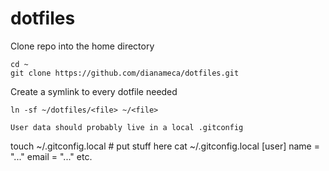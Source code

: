 # dotfiles

Clone repo into the home directory
```
cd ~
git clone https://github.com/dianameca/dotfiles.git
```

Create a symlink to every dotfile needed
```
ln -sf ~/dotfiles/<file> ~/<file>

User data should probably live in a local .gitconfig
```
touch ~/.gitconfig.local # put stuff here
cat ~/.gitconfig.local
[user]
    name = "..."
    email = "..."
    etc.
```